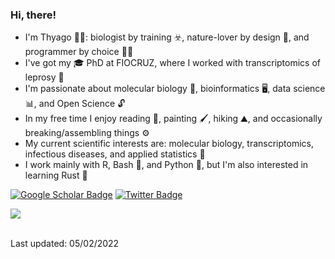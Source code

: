 ### Hi, there!

* I'm Thyago :rainbow_flag:: biologist by training ☣️, nature-lover by design :leaves:, and  programmer by choice :man_technologist:
* I've got my :mortar_board: PhD at FIOCRUZ, where I worked with transcriptomics of leprosy 🦠
* I'm passionate about molecular biology :dna:, bioinformatics :desktop_computer:, data science 📊, and Open Science :unlock:
* In my free time I enjoy reading :book:, painting :paintbrush:, hiking ⛰️, and occasionally breaking/assembling things ⚙️
* My current scientific interests are: molecular biology, transcriptomics, infectious diseases, and applied statistics 🔢
* I work mainly with R, Bash 🐧, and Python 🐍, but I'm also interested in learning Rust 🦀

[![Google Scholar Badge](https://img.shields.io/badge/Scholar-Google%20Scholar-green)](https://scholar.google.com/citations?user=OXeOfZMAAAAJ&hl)
[![Twitter Badge](https://img.shields.io/badge/-@thyagohills-1ca0f1?style=flat&labelColor=1ca0f1&logo=twitter&logoColor=white&link=https://twitter.com/thyagohills)](https://twitter.com/thyagohills)

<p align = "left">
 <img src = "https://github-readme-stats.vercel.app/api?username=thyagoleal&show_icons=true&theme=merko">
</p>
<br/>
Last updated: 05/02/2022
